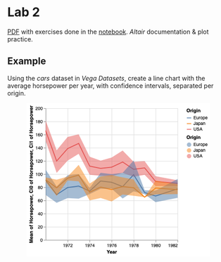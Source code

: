 # Lab 2
[PDF](/VI/lab2/DataVisualizationAltair5_IV2023_2024.pdf) with exercises done in the [notebook](/VI/lab2/exercises_pdf.ipynb). _Altair_ documentation & plot practice.

## Example
Using the _cars_ dataset in _Vega Datasets_, create a line chart with the average horsepower per year, with confidence intervals, separated per origin.
<p align="center">
  <img src="assets/example.png" />
</p>